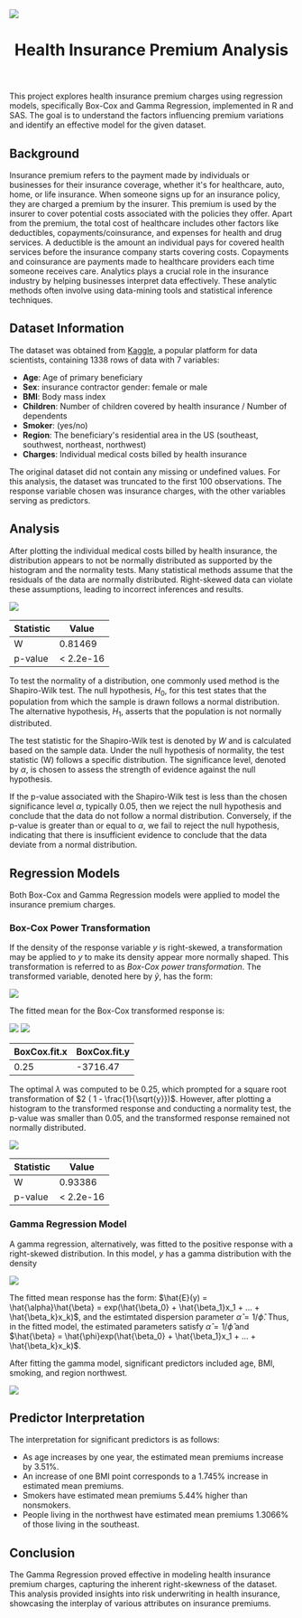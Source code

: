 <img src="health.jpg">
<body>
	<header>
		<h1> Health Insurance Premium Analysis </h1>
	</header>
<body>

<div class="section">
	<p>
This project explores health insurance premium charges using regression models, specifically Box-Cox and Gamma Regression, implemented in R and SAS. The goal is to understand the factors influencing premium variations and identify an effective model for the given dataset.
	</p>
</div>
<div class="section">
	<h2>Background</h2>
	<p>
		Insurance premium refers to the payment made by individuals or businesses for their insurance coverage, whether it's for healthcare, auto, home, or life insurance. When someone signs up for an insurance policy, they are charged a premium by the insurer. This premium is used by the insurer to cover potential costs associated with the policies they offer. Apart from the premium, the total cost of healthcare includes other factors like deductibles, copayments/coinsurance, and expenses for health and drug services. A deductible is the amount an individual pays for covered health services before the insurance company starts covering costs. Copayments and coinsurance are payments made to healthcare providers each time someone receives care. Analytics plays a crucial role in the insurance industry by helping businesses interpret data effectively. These analytic methods often involve using data-mining tools and statistical inference techniques.
	</p>
</div>

<div class="section">
	<h2>Dataset Information</h2>
	<p> The dataset was obtained from <a href="https://www.kaggle.com/datasets/mirichoi0218/insurance">Kaggle</a>, a popular platform for data scientists, containing 1338 rows of data with 7 variables:
</div>
<ul>
	<li><b>Age</b>: Age of primary beneficiary
	<li><b>Sex</b>: insurance contractor gender: female or male
	<li><b>BMI</b>: Body mass index
	<li><b>Children</b>: Number of children covered by health insurance / Number of dependents
	<li><b>Smoker</b>: (yes/no)
	<li><b>Region</b>: The beneficiary's residential area in the US (southeast, southwest, northeast, northwest)
	<li><b>Charges</b>: Individual medical costs billed by health insurance
</ul>
The original dataset did not contain any missing or undefined values. For this analysis, the dataset was truncated to the first 100 observations. The response variable chosen was insurance charges, with the other variables serving as predictors.
	</p>

<div class="section">
	<h2>Analysis</h2>

After plotting the individual medical costs billed by health insurance, the distribution appears to not be normally distributed as supported by the histogram and the normality tests. Many statistical methods assume that the residuals of the data are normally distributed. Right-skewed data can violate these assumptions, leading to incorrect inferences and results.

<img src="charges.jpg" />

| Statistic | Value        |
|-----------|--------------|
| W         | 0.81469      |
| p-value   | < 2.2e-16    |


To test the normality of a distribution, one commonly used method is the Shapiro-Wilk test. The null hypothesis, $H_0$, for this test states that the population from which the sample is drawn follows a normal distribution. The alternative hypothesis, $H_1$, asserts that the population is not normally distributed.

The test statistic for the Shapiro-Wilk test is denoted by $W$ and is calculated based on the sample data. Under the null hypothesis of normality, the test statistic \(W\) follows a specific distribution. The significance level, denoted by $\alpha$, is chosen to assess the strength of evidence against the null hypothesis.

If the p-value associated with the Shapiro-Wilk test is less than the chosen significance level $\alpha$, typically 0.05, then we reject the null hypothesis and conclude that the data do not follow a normal distribution. Conversely, if the p-value is greater than or equal to $\alpha$, we fail to reject the null hypothesis, indicating that there is insufficient evidence to conclude that the data deviate from a normal distribution.
</div>
<div class="section">
	<h2>Regression Models</h2>
	<p>
Both Box-Cox and Gamma Regression models were applied to model the insurance premium charges.
	</p>
</div>

### Box-Cox Power Transformation

If the density of the response variable $y$ is right-skewed, a transformation may be applied to $y$ to make its density appear more normally shaped. This transformation is referred to as *Box-Cox power transformation*. The transformed variable, denoted here by $\tilde{y}$, has the form:

<img src="https://latex.codecogs.com/svg.image?\;\tilde{y}=\begin{cases}\frac{y^\lambda-1}{\lambda},&\text{if}\lambda\neq&space;0,\\\ln&space;y,&\text{if}\lambda=0.\end{cases}\;" />

The fitted mean for the Box-Cox transformed response is:

<img src="https://latex.codecogs.com/svg.image?\hat{\mathbb{E}}(\tilde{y})=\hat{\mathbb{E}}\left(\frac{y^\lambda-1}{\lambda}\right)=\hat{\beta}_0&plus;\hat{\beta}_1&space;x_1&plus;\ldots&plus;\hat{\beta}_k&space;x_k" />

<img src="boxcox.jpg" />

|BoxCox.fit.x | BoxCox.fit.y |
|-------------|--------------|
|0.25         |-3716.47      |

The optimal $\lambda$ was computed to be $0.25$, which prompted for a square root transformation of $2 ( 1 - \frac{1}{\sqrt{y}})$. However, after plotting a histogram to the transformed response and conducting a normality test, the p-value was smaller than 0.05, and the transformed response remained not normally distributed.

<img src="coxtr.jpg" />

| Statistic | Value        |
|-----------|--------------|
| W         | 0.93386      |
| p-value   | < 2.2e-16    |

### Gamma Regression Model
A gamma regression, alternatively, was fitted to the positive response with a right-skewed distribution. In this model, $y$ has a gamma distribution with the density

<img src="https://latex.codecogs.com/svg.image?f_Y(y)=\frac{y^{\alpha-1}}{\Gamma(\alpha)\beta^\alpha}e^{-\frac{y}{\beta}},\quad\alpha,\beta>0,\quad&space;y>0&space;" />

The fitted mean response has the form:
$\hat{E}(y) = \hat{\alpha}\hat{\beta} = exp(\hat{\beta_0} + \hat{\beta_1}x_1 + ... + \hat{\beta_k}x_k)$, and the estimtated dispersion parameter $\hat{\alpha} = 1/\hat{\phi}$. Thus, in the fitted model, the estimated parameters satisfy $\hat{\alpha} = 1/\hat{\phi}$ and $\hat{\beta} = \hat{\phi}exp(\hat{\beta_0} + \hat{\beta_1}x_1 + ... + \hat{\beta_k}x_k)$.

After fitting the gamma model, significant predictors included age, BMI, smoking, and region northwest.

<img src="gamma.jpg" />

<div class="section">
	<h2>Predictor Interpretation</h2>

The interpretation for significant predictors is as follows:

<ul>
	<li>As age increases by one year, the estimated mean premiums increase by 3.51%.
	<li>An increase of one BMI point corresponds to a 1.745% increase in estimated mean premiums.
	<li>Smokers have estimated mean premiums 5.44% higher than nonsmokers.
	<li>People living in the northwest have estimated mean premiums 1.3066% of those living in the southeast.
</div>

<div class="section">
	<h2>Conclusion</h2>

The Gamma Regression proved effective in modeling health insurance premium charges, capturing the inherent right-skewness of the dataset. This analysis provided insights into risk underwriting in health insurance, showcasing the interplay of various attributes on insurance premiums.
